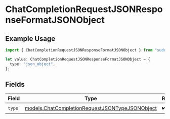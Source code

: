 # ChatCompletionRequestJSONResponseFormatJSONObject

## Example Usage

```typescript
import { ChatCompletionRequestJSONResponseFormatJSONObject } from "sudo/models";

let value: ChatCompletionRequestJSONResponseFormatJSONObject = {
  type: "json_object",
};
```

## Fields

| Field                                                                                                  | Type                                                                                                   | Required                                                                                               | Description                                                                                            |
| ------------------------------------------------------------------------------------------------------ | ------------------------------------------------------------------------------------------------------ | ------------------------------------------------------------------------------------------------------ | ------------------------------------------------------------------------------------------------------ |
| `type`                                                                                                 | [models.ChatCompletionRequestJSONTypeJSONObject](../models/chatcompletionrequestjsontypejsonobject.md) | :heavy_check_mark:                                                                                     | N/A                                                                                                    |